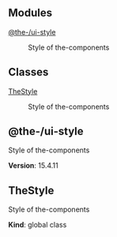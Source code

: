<!--- Code generated by @the-/script-doc. DO NOT EDIT. -->

## Modules

<dl>
<dt><a href="#module_@the-/ui-style">@the-/ui-style</a></dt>
<dd><p>Style of the-components</p>
</dd>
</dl>

## Classes

<dl>
<dt><a href="#TheStyle">TheStyle</a></dt>
<dd><p>Style of the-components</p>
</dd>
</dl>

<a name="module_@the-/ui-style"></a>

## @the-/ui-style
Style of the-components

**Version**: 15.4.11  
<a name="TheStyle"></a>

## TheStyle
Style of the-components

**Kind**: global class  
